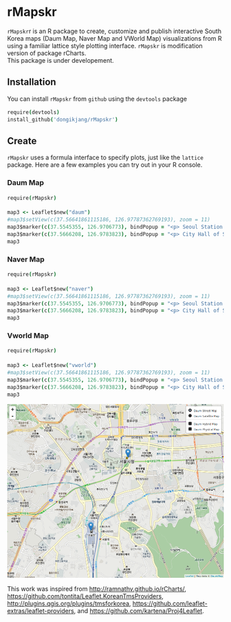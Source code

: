# rMapskr

`rMapskr`r is an R package to create, customize and publish interactive South Korea maps (Daum Map, Naver Map and VWorld Map) visualizations from R using a familiar lattice style plotting interface. `rMapskr` is modification version  of package rCharts.  
This package is under developement. 

## Installation

You can install `rMapskr` from `github` using the `devtools` package

```coffee
require(devtools)
install_github('dongikjang/rMapskr')
```


## Create

`rMapskr` uses a formula interface to specify plots, just like the `lattice` package. Here are a few examples you can try out in your R console.

### Daum Map

```coffee
require(rMapskr)

map3 <- Leaflet$new("daum")
#map3$setView(c(37.56641861115186, 126.97787362769193), zoom = 11)
map3$marker(c(37.5545355, 126.9706773), bindPopup = "<p> Seoul Station </p>")
map3$marker(c(37.5666208, 126.9783823), bindPopup = "<p> City Hall of Seoul </p>")
map3
```

### Naver Map

```coffee
require(rMapskr)

map3 <- Leaflet$new("naver")
#map3$setView(c(37.56641861115186, 126.97787362769193), zoom = 11)
map3$marker(c(37.5545355, 126.9706773), bindPopup = "<p> Seoul Station </p>")
map3$marker(c(37.5666208, 126.9783823), bindPopup = "<p> City Hall of Seoul </p>")
map3
```


### Vworld Map

```coffee
require(rMapskr)

map3 <- Leaflet$new("vworld")
#map3$setView(c(37.56641861115186, 126.97787362769193), zoom = 11)
map3$marker(c(37.5545355, 126.9706773), bindPopup = "<p> Seoul Station </p>")
map3$marker(c(37.5666208, 126.9783823), bindPopup = "<p> City Hall of Seoul </p>")
map3
```


![leaflet](screenshots/leaflet.png)

This work was inspired from <http://ramnathv.github.io/rCharts/>, <https://github.com/tontita/Leaflet.KoreanTmsProviders>, <http://plugins.qgis.org/plugins/tmsforkorea>, <https://github.com/leaflet-extras/leaflet-providers>, and <https://github.com/kartena/Proj4Leaflet>.
